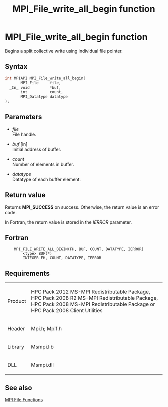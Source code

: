 ﻿---
title: MPI_File_write_all_begin function
TOCTitle: MPI_File_write_all_begin function
ms:assetid: feca4e8d-9fd8-4c92-8fb5-e3f94c607ecc
ms:mtpsurl: https://msdn.microsoft.com/en-us/library/Dn473362(v=VS.85)
ms:contentKeyID: 59360898
ms.date: 03/28/2018
mtps_version: v=VS.85
f1_keywords:
- MPI_FILE_WRITE_ALL_BEGIN
- mpif/MPI_File_write_all_begin
- mpi/MPI_FILE_WRITE_ALL_BEGIN
dev_langs:
- C++
- C
---

# MPI\_File\_write\_all\_begin function

Begins a split collective write using individual file pointer.

## Syntax

``` c++
int MPIAPI MPI_File_write_all_begin(
       MPI_File     file,
  _In_ void         *buf,
       int          count,
       MPI_Datatype datatype
);
```

## Parameters

  - *file*  
    File handle.

  - *buf* \[in\]  
    Initial address of buffer.

  - *count*  
    Number of elements in buffer.

  - *datatype*  
    Datatype of each buffer element.

## Return value

Returns **MPI\_SUCCESS** on success. Otherwise, the return value is an error code.

In Fortran, the return value is stored in the *IERROR* parameter.

## Fortran

``` FORTRAN
    MPI_FILE_WRITE_ALL_BEGIN(FH, BUF, COUNT, DATATYPE, IERROR)
        <type> BUF(*)
        INTEGER FH, COUNT, DATATYPE, IERROR
```

## Requirements

<table>
<colgroup>
<col  />
<col  />
</colgroup>
<tbody>
<tr class="odd">
<td><p>Product</p></td>
<td><p>HPC Pack 2012 MS-MPI Redistributable Package, HPC Pack 2008 R2 MS-MPI Redistributable Package, HPC Pack 2008 MS-MPI Redistributable Package or HPC Pack 2008 Client Utilities</p></td>
</tr>
<tr class="even">
<td><p>Header</p></td>
<td>Mpi.h;
Mpif.h</td>
</tr>
<tr class="odd">
<td><p>Library</p></td>
<td>Msmpi.lib</td>
</tr>
<tr class="even">
<td><p>DLL</p></td>
<td>Msmpi.dll</td>
</tr>
</tbody>
</table>


## See also

[MPI File Functions](mpi-file-functions.md)

